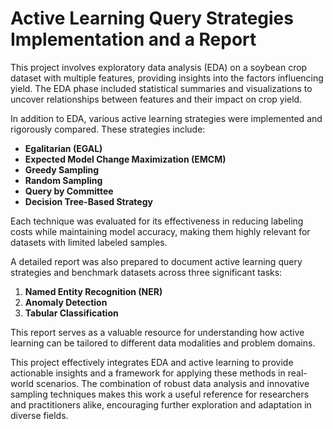 # Active Learning Query Strategies Implementation and a Report

This project involves exploratory data analysis (EDA) on a soybean crop dataset with multiple features, providing insights into the factors influencing yield. The EDA phase included statistical summaries and visualizations to uncover relationships between features and their impact on crop yield.

In addition to EDA, various active learning strategies were implemented and rigorously compared. These strategies include:

- **Egalitarian (EGAL)**
- **Expected Model Change Maximization (EMCM)**
- **Greedy Sampling**
- **Random Sampling**
- **Query by Committee**
- **Decision Tree-Based Strategy**

Each technique was evaluated for its effectiveness in reducing labeling costs while maintaining model accuracy, making them highly relevant for datasets with limited labeled samples.

A detailed report was also prepared to document active learning query strategies and benchmark datasets across three significant tasks:

1. **Named Entity Recognition (NER)**
2. **Anomaly Detection**
3. **Tabular Classification**

This report serves as a valuable resource for understanding how active learning can be tailored to different data modalities and problem domains.

This project effectively integrates EDA and active learning to provide actionable insights and a framework for applying these methods in real-world scenarios. The combination of robust data analysis and innovative sampling techniques makes this work a useful reference for researchers and practitioners alike, encouraging further exploration and adaptation in diverse fields.
